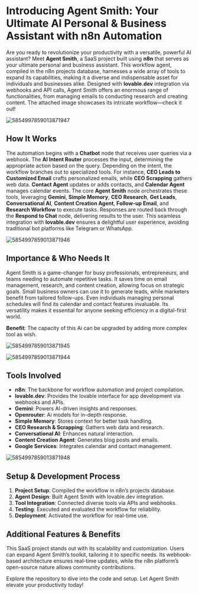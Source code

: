 # Introducing Agent Smith: Your Ultimate AI Personal & Business Assistant with n8n Automation



Are you ready to revolutionize your productivity with a versatile, powerful AI assistant? Meet **Agent Smith**, a SaaS project built using **n8n** that serves as your ultimate personal and business assistant. This workflow agent, compiled in the n8n projects database, harnesses a wide array of tools to expand its capabilities, making it a diverse and indispensable asset for individuals and businesses alike. Designed with **lovable.dev** integration via webhooks and API calls, Agent Smith offers an enormous range of functionalities, from managing emails to conducting research and creating content. The attached image showcases its intricate workflow—check it out!

![5854997859013871947](https://github.com/user-attachments/assets/dbe37b5a-03a1-4c96-8805-c2d76ac519a3)

## How It Works
The automation begins with a **Chatbot** node that receives user queries via a webhook. The **AI Intent Router** processes the input, determining the appropriate action based on the query. Depending on the intent, the workflow branches out to specialized tools. For instance, **CEO Leads to Customized Email** crafts personalized emails, while **CEO Scrapping** gathers web data. **Contact Agent** updates or adds contacts, and **Calendar Agent** manages calendar events. The core **Agent Smith** node orchestrates these tools, leveraging **Gemini**, **Simple Memory**, **CEO Research**, **Get Leads**, **Conversational AI**, **Content Creation Agent**, **Follow-up Email**, and **Research Workflow** to execute tasks. Responses are routed back through the **Respond to Chat** node, delivering results to the user. This seamless integration with **lovable.dev** ensures a delightful user experience, avoiding traditional bot platforms like Telegram or WhatsApp.

![5854997859013871946](https://github.com/user-attachments/assets/a493868d-7273-4669-99cf-0316cc5bd18c)


## Importance & Who Needs It
Agent Smith is a game-changer for busy professionals, entrepreneurs, and teams needing to automate repetitive tasks. It saves time on email management, research, and content creation, allowing focus on strategic goals. Small business owners can use it to generate leads, while marketers benefit from tailored follow-ups. Even individuals managing personal schedules will find its calendar and contact features invaluable. Its versatility makes it essential for anyone seeking efficiency in a digital-first world.

**Benefit**: The capacity of this Ai can be upgraded by adding more complex tool as wish.


![5854997859013871945](https://github.com/user-attachments/assets/d8f15392-52c5-49fb-bf9a-784a2dd7340e)

![5854997859013871944](https://github.com/user-attachments/assets/47895f2d-e9eb-46ed-9544-6053bd4c4a71)

## Tools Involved
- **n8n**: The backbone for workflow automation and project compilation.
- **lovable.dev**: Provides the lovable interface for app development via webhooks and APIs.
- **Gemini**: Powers AI-driven insights and responses.
- **Openrouter**: Ai models for in-depth response.
- **Simple Memory**: Stores context for better task handling.
- **CEO Research & Scrapping**: Gathers web data and research.
- **Conversational AI**: Enhances natural interaction.
- **Content Creation Agent**: Generates blog posts and emails.
- **Google Services**: Integrates calendar and contact management.

![5854997859013871948](https://github.com/user-attachments/assets/39c669bc-5d68-49a4-ab79-efebae4c4e66)


## Setup & Development Process
1. **Project Setup**: Compiled the workflow in n8n’s projects database.
2. **Agent Design**: Built Agent Smith with lovable.dev integration.
3. **Tool Integration**: Connected diverse tools via APIs and webhooks.
4. **Testing**: Executed and evaluated the workflow for reliability.
5. **Deployment**: Activated the workflow for real-time use.

## Additional Features & Benefits
This SaaS project stands out with its scalability and customization. Users can expand Agent Smith’s toolkit, tailoring it to specific needs. Its webhook-based architecture ensures real-time updates, while the n8n platform’s open-source nature allows community contributions.

Explore the repository to dive into the code and setup. Let Agent Smith elevate your productivity today!
